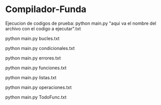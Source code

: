 # Compilador-Funda
 
Ejecucion de codigos de prueba:
python main.py "aqui va el nombre del archivo con el codigo a ejecutar".txt

python main.py bucles.txt

python main.py condicionales.txt

python main.py errores.txt

python main.py funciones.txt

python main.py listas.txt

python main.py operaciones.txt

python main.py TodoFunc.txt

